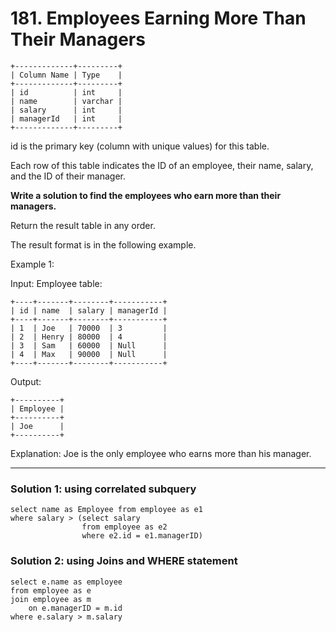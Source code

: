 # 181. Employees Earning More Than Their Managers

```
+-------------+---------+
| Column Name | Type    |
+-------------+---------+
| id          | int     |
| name        | varchar |
| salary      | int     |
| managerId   | int     |
+-------------+---------+
```

id is the primary key (column with unique values) for this table.

Each row of this table indicates the ID of an employee, their name, salary, and the ID of their manager.

 

**Write a solution to find the employees who earn more than their managers.**

Return the result table in any order.

The result format is in the following example.

 

Example 1:

Input: 
Employee table:

```
+----+-------+--------+-----------+
| id | name  | salary | managerId |
+----+-------+--------+-----------+
| 1  | Joe   | 70000  | 3         |
| 2  | Henry | 80000  | 4         |
| 3  | Sam   | 60000  | Null      |
| 4  | Max   | 90000  | Null      |
+----+-------+--------+-----------+
```

Output: 
```
+----------+
| Employee |
+----------+
| Joe      |
+----------+
```

Explanation: Joe is the only employee who earns more than his manager.


---
### Solution 1: using correlated subquery
```
select name as Employee from employee as e1
where salary > (select salary
                from employee as e2
                where e2.id = e1.managerID)
```

### Solution 2: using Joins and WHERE statement
```
select e.name as employee
from employee as e
join employee as m
	on e.managerID = m.id
where e.salary > m.salary
```
